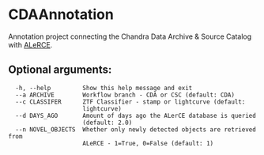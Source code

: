# CDAAnnotation
Annotation project connecting the Chandra Data Archive &amp; Source Catalog with [ALeRCE](http://alerce.science/).

## Optional arguments:
```
  -h, --help         Show this help message and exit
  --a ARCHIVE        Workflow branch - CDA or CSC (default: CDA)
  --c CLASSIFER      ZTF Classifier - stamp or lightcurve (default:
                     lightcurve)
  --d DAYS_AGO       Amount of days ago the ALerCE database is queried
                     (default: 2.0)
  --n NOVEL_OBJECTS  Whether only newly detected objects are retrieved from
                     ALeRCE - 1=True, 0=False (default: 1)
```
